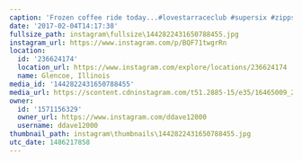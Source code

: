 ```yaml
---
caption: 'Frozen coffee ride today...#lovestarraceclub #supersix #zippspeed #bikechi'
date: '2017-02-04T14:17:38'
fullsize_path: instagram\fullsize\1442822431650788455.jpg
instagram_url: https://www.instagram.com/p/BQF71twgrRn
location:
  id: '236624174'
  location_url: https://www.instagram.com/explore/locations/236624174
  name: Glencoe, Illinois
media_id: '1442822431650788455'
media_url: https://scontent.cdninstagram.com/t51.2885-15/e35/16465009_250611278712789_7352161752148082688_n.jpg?ig_cache_key=MTQ0MjgyMjQzMTY1MDc4ODQ1NQ%3D%3D.2
owner:
  id: '1571156329'
  owner_url: https://www.instagram.com/ddave12000
  username: ddave12000
thumbnail_path: instagram\thumbnails\1442822431650788455.jpg
utc_date: 1486217858
---
```

